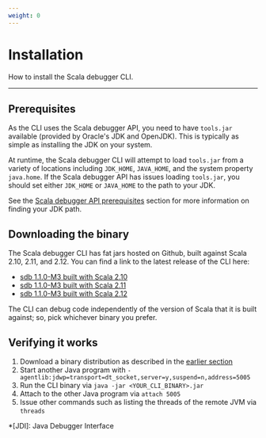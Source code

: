 ```yaml
---
weight: 0
---
```

# Installation

How to install the Scala debugger CLI.

---

## Prerequisites

As the CLI uses the Scala debugger API, you need to have `tools.jar` available
(provided by Oracle's JDK and OpenJDK). This is typically as simple as
installing the JDK on your system.

At runtime, the Scala debugger CLI will attempt to load `tools.jar` from a
variety of locations including `JDK_HOME`, `JAVA_HOME`, and the system
property `java.home`. If the Scala debugger API has issues loading `tools.jar`,
you should set either `JDK_HOME` or `JAVA_HOME` to the path to your JDK.

See the [Scala debugger API prerequisites][api_prerequisites] section for more
information on finding your JDK path.

## Downloading the binary

The Scala debugger CLI has fat jars hosted on Github, built against Scala 2.10,
2.11, and 2.12. You can find a link to the latest release of the CLI here:

- [sdb 1.1.0-M3 built with Scala 2.10][latest_binary_2.10]
- [sdb 1.1.0-M3 built with Scala 2.11][latest_binary_2.11]
- [sdb 1.1.0-M3 built with Scala 2.12][latest_binary_2.12]

The CLI can debug code independently of the version of Scala that it is built
against; so, pick whichever binary you prefer.

## Verifying it works

1. Download a binary distribution as described in the
   [earlier section][downloading_the_binary]
2. Start another Java program with 
   `-agentlib:jdwp=transport=dt_socket,server=y,suspend=n,address=5005`
3. Run the CLI binary via `java -jar <YOUR_CLI_BINARY>.jar`
4. Attach to the other Java program via `attach 5005`
5. Issue other commands such as listing the threads of the remote JVM via 
   `threads`

*[JDI]: Java Debugger Interface

[api_prerequisites]: /api/getting-started/installation#prerequisities
[downloading_the_binary]: /sdb/user-manual/installation#downloading-the-binary
[latest_binary_2.10]: https://github.com/ensime/scala-debugger/releases/download/v1.1.0-M3/sdb-1.1.0-M3-2.10.jar
[latest_binary_2.11]: https://github.com/ensime/scala-debugger/releases/download/v1.1.0-M3/sdb-1.1.0-M3-2.11.jar
[latest_binary_2.12]: https://github.com/ensime/scala-debugger/releases/download/v1.1.0-M3/sdb-1.1.0-M3-2.12.jar

